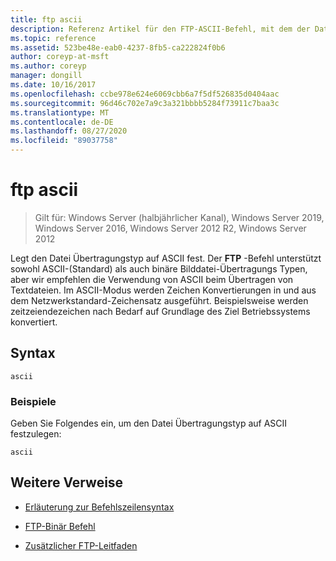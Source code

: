 ```yaml
---
title: ftp ascii
description: Referenz Artikel für den FTP-ASCII-Befehl, mit dem der Datei Übertragungstyp auf ASCII festgelegt wird.
ms.topic: reference
ms.assetid: 523be48e-eab0-4237-8fb5-ca222824f0b6
author: coreyp-at-msft
ms.author: coreyp
manager: dongill
ms.date: 10/16/2017
ms.openlocfilehash: ccbe978e624e6069cbb6a7f5df526835d0404aac
ms.sourcegitcommit: 96d46c702e7a9c3a321bbbb5284f73911c7baa3c
ms.translationtype: MT
ms.contentlocale: de-DE
ms.lasthandoff: 08/27/2020
ms.locfileid: "89037758"
---
```

# <a name="ftp-ascii"></a>ftp ascii

> Gilt für: Windows Server (halbjährlicher Kanal), Windows Server 2019, Windows Server 2016, Windows Server 2012 R2, Windows Server 2012

Legt den Datei Übertragungstyp auf ASCII fest. Der **FTP** -Befehl unterstützt sowohl ASCII-(Standard) als auch binäre Bilddatei-Übertragungs Typen, aber wir empfehlen die Verwendung von ASCII beim Übertragen von Textdateien. Im ASCII-Modus werden Zeichen Konvertierungen in und aus dem Netzwerkstandard-Zeichensatz ausgeführt. Beispielsweise werden zeitzeiendezeichen nach Bedarf auf Grundlage des Ziel Betriebssystems konvertiert.

## <a name="syntax"></a>Syntax

```
ascii
```

### <a name="examples"></a>Beispiele

Geben Sie Folgendes ein, um den Datei Übertragungstyp auf ASCII festzulegen:

```
ascii
```

## <a name="additional-references"></a>Weitere Verweise

- [Erläuterung zur Befehlszeilensyntax](command-line-syntax-key.md)

- [FTP-Binär Befehl](ftp-binary.md)

- [Zusätzlicher FTP-Leitfaden](/previous-versions/orphan-topics/ws.10/cc756013(v=ws.10))
